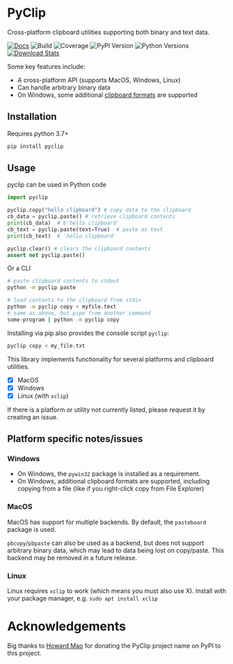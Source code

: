 # PyClip

Cross-platform clipboard utilities supporting both binary and text data.

[![Docs](https://readthedocs.org/projects/pyclip/badge/?version=latest)](https://pyclip.readthedocs.io/en/latest/?badge=latest)
![Build](https://img.shields.io/github/checks-status/spyoungtech/pyclip/main?label=build) 
![Coverage](https://img.shields.io/codecov/c/gh/spyoungtech/pyclip/main) 
![PyPI Version](https://img.shields.io/pypi/v/pyclip?color=blue)
![Python Versions](https://img.shields.io/pypi/pyversions/pyclip) 
[![Download Stats](https://pepy.tech/badge/pyclip)](https://pepy.tech/project/pyclip)


Some key features include:

- A cross-platform API (supports MacOS, Windows, Linux)
- Can handle arbitrary binary data
- On Windows, some additional [clipboard formats](https://docs.microsoft.com/en-us/windows/win32/dataxchg/standard-clipboard-formats) 
are supported

## Installation

Requires python 3.7+

```bash
pip install pyclip
```

## Usage

pyclip can be used in Python code
```python
import pyclip

pyclip.copy("hello clipboard") # copy data to the clipboard
cb_data = pyclip.paste() # retrieve clipboard contents 
print(cb_data)  # b'hello clipboard'
cb_text = pyclip.paste(text=True)  # paste as text
print(cb_text)  # 'hello clipboard'

pyclip.clear() # clears the clipboard contents
assert not pyclip.paste()
```

Or a CLI

```bash
# paste clipboard contents to stdout
python -m pyclip paste

# load contents to the clipboard from stdin
python -m pyclip copy < myfile.text
# same as above, but pipe from another command
some-program | python -m pyclip copy
```

Installing via pip also provides the console script `pyclip`:

```bash
pyclip copy < my_file.txt
```

This library implements functionality for several platforms and clipboard utilities. 

- [x] MacOS
- [x] Windows
- [x] Linux (with `xclip`)

If there is a platform or utility not currently listed, please request it by creating an issue.

## Platform specific notes/issues

### Windows

- On Windows, the `pywin32` package is installed as a requirement.
- On Windows, additional clipboard formats are supported, including copying from a file 
(like if you right-click copy from File Explorer)

### MacOS

MacOS has support for multiple backends. By default, the `pasteboard` package is used.

`pbcopy`/`pbpaste` can also be used as a backend, but does not support arbitrary binary data, which may lead to 
data being lost on copy/paste. This backend may be removed in a future release.

### Linux

Linux requires `xclip` to work (which means you must also use X). Install with your package manager, e.g. `sudo apt install xclip`

# Acknowledgements

Big thanks to [Howard Mao](https://github.com/zhemao) for donating the PyClip project name on PyPI to 
this project.
